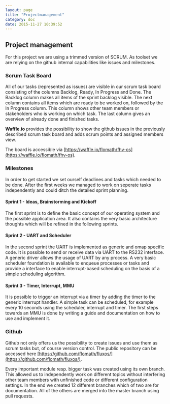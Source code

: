 ```yaml
---
layout: page
title: "Projectmanagement"
category: doc
date: 2015-11-27 10:39:52
---
```


## Project management

For this project we are using a trimmed version of SCRUM. As toolset we are relying on the github internal capabilities like issues and milestones.

### Scrum Task Board
All of our tasks (represented as issues) are visible in our scrum task board consisting of the columns Backlog, Ready, In Progress and Done. The Backlog column makes all items of the sprint backlog visible. The next column contains all items which are ready to be worked on, followed by the In Progress column. This column shows other team members or stakeholders who is working on which task. The last column gives an overview of already done and finished tasks. 

**Waffle.io** provides the possibility to show the github issues in the previously described scrum task board and adds scrum points and assigned members view.

The board is accessible via [https://waffle.io/flomath/fhv-os](https://waffle.io/flomath/fhv-os).

### Milestones
In order to get started we set ourself deadlines and tasks which needed to be done. After the first weeks we managed to work on seperate tasks independently and could ditch the detailed sprint planning.

#### Sprint 1 - Ideas, Brainstorming and Kickoff
The first sprint is to define the basic concept of our operating system and the possible application area. It also contains the very basic architecture thoughts which will be refined in the following sprints.

#### Sprint 2 - UART and Scheduler
In the second sprint the UART is implemented as generic and omap specific code. It is possible to send or receive data via UART to the RS232 interface. A generic driver allows the usage of UART by any process. A very basic scheduler foundation is available to enqueue processes or tasks and provide a interface to enable interrupt-based scheduling on the basis of a simple scheduling algorithm. 

#### Sprint 3 - Timer, Interrupt, MMU
It is possible to trigger an interrupt via a timer by adding the timer to the generic interrupt handler. A simple task can be scheduled, for example every 10 seconds using the scheduler, interrupt and timer. The first steps towards an MMU is done by writing a guide and documentation on how to use and implement it. 

### Github
Github not only offers us the possibility to create issues and use them as scrum tasks but, of course version control. The public repository can be accessed here [https://github.com/flomath/fluxos/](https://github.com/flomath/fluxos/).

Every important module resp. bigger task was created using its own branch. This allowed us to independently work on different topics without interfering other team members with unfinished code or different configuration settings. In the end we created 12 different branches which of two are for documentation. All of the others are merged into the master branch using pull requests. 
